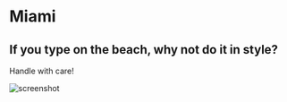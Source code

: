 # Miami
## If you type on the beach, why not do it in style?

Handle with care!

![screenshot](https://i.imgur.com/6JDoeGG.png)